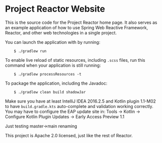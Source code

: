 # Project Reactor Website

This is the source code for the Project Reactor home page. It also serves as an example
application of how to use Spring Web Reactive Framework, Reactor, and other web
technologies in a single project.

You can launch the application with by running:

		$ ./gradlew run

To enable live reload of static resources, including `.scss` files, run this command
when your application is still running:
 
		$ ./gradlew processResources -t

To package the application, including the Javadoc:
		
		$ ./gradlew clean build shadowJar

Make sure you have at least IntelliJ IDEA 2016.2.5 and Kotlin plugin 1.1-M02 to have
`build.gradle.kts` auto-complete and validation working correctly. You may have to
configure the EAP update site in:
Tools -> Kotlin -> Configure Kotlin Plugin Updates -> Early Access Preview 1.1

Just testing master->main renaming

This project is Apache 2.0 licensed, just like the rest of Reactor.